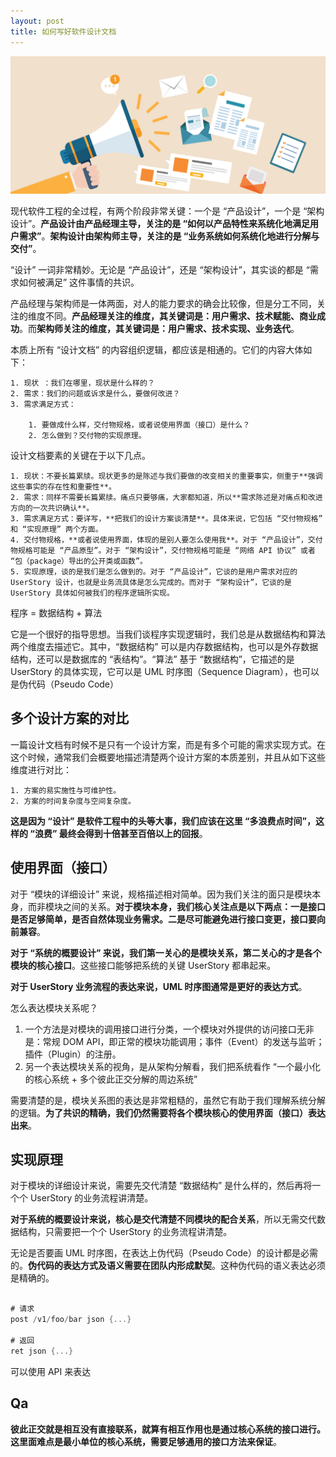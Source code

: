 ```yaml
---
layout: post
title: 如何写好软件设计文档
---
```


![](/public/images/2020-10-21/design-doc.jpg)

现代软件工程的全过程，有两个阶段非常关键：一个是 “产品设计”，一个是 “架构设计”。**产品设计由产品经理主导，关注的是 “如何以产品特性来系统化地满足用户需求”**。**架构设计由架构师主导，关注的是 “业务系统如何系统化地进行分解与交付”**。

“设计” 一词非常精妙。无论是 “产品设计”，还是 “架构设计”，其实谈的都是 “需求如何被满足” 这件事情的共识。

产品经理与架构师是一体两面，对人的能力要求的确会比较像，但是分工不同，关注的维度不同。**产品经理关注的维度，其关键词是：用户需求、技术赋能、商业成功**。而**架构师关注的维度，其关键词是：用户需求、技术实现、业务迭代**。

本质上所有 “设计文档” 的内容组织逻辑，都应该是相通的。它们的内容大体如下：

    1. 现状 ：我们在哪里，现状是什么样的？
    2. 需求：我们的问题或诉求是什么，要做何改进？
    3. 需求满足方式：

        1. 要做成什么样，交付物规格，或者说使用界面（接口）是什么？
        2. 怎么做到？交付物的实现原理。

设计文档要素的关键在于以下几点。

    1. 现状：不要长篇累牍。现状更多的是陈述与我们要做的改变相关的重要事实，侧重于**强调这些事实的存在性和重要性**。
    2. 需求：同样不需要长篇累牍。痛点只要够痛，大家都知道，所以**需求陈述是对痛点和改进方向的一次共识确认**。
    3. 需求满足方式：要详写，**把我们的设计方案谈清楚**。具体来说，它包括 “交付物规格” 和 “实现原理” 两个方面。
    4. 交付物规格，**或者说使用界面，体现的是别人要怎么使用我**。对于 “产品设计”，交付物规格可能是 “产品原型”。对于 “架构设计”，交付物规格可能是 “网络 API 协议” 或者 “包（package）导出的公开类或函数”。
    5. 实现原理，谈的是我们是怎么做到的。对于 “产品设计”，它谈的是用户需求对应的 UserStory 设计，也就是业务流具体是怎么完成的。而对于 “架构设计”，它谈的是 UserStory 具体如何被我们的程序逻辑所实现。

程序 = 数据结构 + 算法

它是一个很好的指导思想。当我们谈程序实现逻辑时，我们总是从数据结构和算法两个维度去描述它。其中，“数据结构” 可以是内存数据结构，也可以是外存数据结构，还可以是数据库的 “表结构”。“算法” 基于 “数据结构”，它描述的是 UserStory 的具体实现，它可以是 UML 时序图（Sequence Diagram），也可以是伪代码（Pseudo Code）

## 多个设计方案的对比

一篇设计文档有时候不是只有一个设计方案，而是有多个可能的需求实现方式。在这个时候，通常我们会概要地描述清楚两个设计方案的本质差别，并且从如下这些维度进行对比：

    1. 方案的易实施性与可维护性。
    2. 方案的时间复杂度与空间复杂度。

**这是因为 “设计” 是软件工程中的头等大事，我们应该在这里 “多浪费点时间”，这样的 “浪费” 最终会得到十倍甚至百倍以上的回报**。

## 使用界面（接口）

对于 “模块的详细设计” 来说，规格描述相对简单。因为我们关注的面只是模块本身，而非模块之间的关系。**对于模块本身，我们核心关注点是以下两点：一是接口是否足够简单，是否自然体现业务需求。二是尽可能避免进行接口变更，接口要向前兼容**。

**对于 “系统的概要设计” 来说，我们第一关心的是模块关系，第二关心的才是各个模块的核心接口**。这些接口能够把系统的关键 UserStory 都串起来。

**对于 UserStory 业务流程的表达来说，UML 时序图通常是更好的表达方式**。

怎么表达模块关系呢？

1. 一个方法是对模块的调用接口进行分类，一个模块对外提供的访问接口无非是：常规 DOM API，即正常的模块功能调用；事件（Event）的发送与监听；插件（Plugin）的注册。
2. 另一个表达模块关系的视角，是从架构分解看，我们把系统看作 “一个最小化的核心系统 + 多个彼此正交分解的周边系统”

需要清楚的是，模块关系图的表达是非常粗糙的，虽然它有助于我们理解系统分解的逻辑。**为了共识的精确，我们仍然需要将各个模块核心的使用界面（接口）表达出来**。

## 实现原理

对于模块的详细设计来说，需要先交代清楚 “数据结构” 是什么样的，然后再将一个个 UserStory 的业务流程讲清楚。

**对于系统的概要设计来说，核心是交代清楚不同模块的配合关系**，所以无需交代数据结构，只需要把一个个 UserStory 的业务流程讲清楚。

无论是否要画 UML 时序图，在表达上伪代码（Pseudo Code）的设计都是必需的。**伪代码的表达方式及语义需要在团队内形成默契**。这种伪代码的语义表达必须是精确的。

```go

# 请求
post /v1/foo/bar json {...}

# 返回
ret json {...}
```

可以使用 API 来表达

## Qa

**彼此正交就是相互没有直接联系，就算有相互作用也是通过核心系统的接口进行。这里面难点是最小单位的核心系统，需要足够通用的接口方法来保证**。
